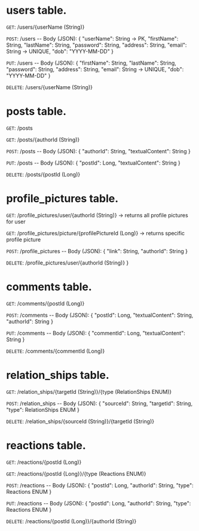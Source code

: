 # users table.

`GET`: /users/{userName (String)}

`POST`: /users -- Body (JSON): {
        "userName": String -> PK,
        "firstName": String,
        "lastName": String,
        "password": String,
        "address": String,
        "email": String -> UNIQUE,
        "dob": "YYYY-MM-DD"
}

`PUT`: /users -- Body (JSON): {
        "firstName": String,
        "lastName": String,
        "password": String,
        "address": String,
        "email": String -> UNIQUE,
        "dob": "YYYY-MM-DD"
}

`DELETE`: /users/{userName (String)}


# posts table.

`GET`: /posts

`GET`: /posts/{authorId (String)}

`POST`: /posts -- Body (JSON): {
        "authorId": String,
        "textualContent": String
}

`PUT`: /posts -- Body (JSON):  {
        "postId": Long,
        "textualContent": String
}

`DELETE`: /posts/{postId (Long)}


# profile_pictures table.

`GET`: /profile_pictures/user/{authorId (String)} -> returns all profile pictures for user

`GET`: /profile_pictures/picture/{profilePictureId (Long)} -> returns specific profile picture

`POST`: /profile_pictures -- Body (JSON): {
        "link": String,
        "authorId": String
}

`DELETE`: /profile_pictures/user/{authorId (String)}
}

# comments table.

`GET`: /comments/{postId (Long)}

`POST`: /comments -- Body (JSON): {
        "postId": Long,
        "textualContent": String,
        "authorId": String
}

`PUT`: /comments -- Body (JSON): {
        "commentId": Long,
        "textualContent": String
}

`DELETE`: /comments/{commentId (Long)}


# relation_ships table.

`GET`: /relation_ships/{targetId (String)}/{type (RelationShips ENUM)}

`POST`: /relation_ships -- Body (JSON): {
        "sourceId": String,
        "targetId": String,
        "type": RelationShips ENUM
}

`DELETE`: /relation_ships/{sourceId (String)}/{targetId (String)}


# reactions table.

`GET`: /reactions/{postId (Long)}

`GET`: /reactions/{postId {Long}}/{type (Reactions ENUM)}

`POST`: /reactions -- Body (JSON): {
        "postId": Long,
        "authorId": String,
        "type": Reactions ENUM
}

`PUT`: /reactions -- Body (JSON): {
        "postId": Long,
        "authorId": String,
        "type": Reactions ENUM
}

`DELETE`: /reactions/{postId (Long)}/{authorId (String)}